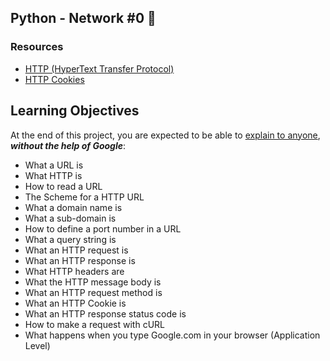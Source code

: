 ## Python - Network #0 🐍

### Resources
- [HTTP (HyperText Transfer Protocol)](https://www3.ntu.edu.sg/home/ehchua/programming/webprogramming/HTTP_Basics.html)
- [HTTP Cookies](https://developer.mozilla.org/en-US/docs/Web/HTTP/Cookies)

## Learning Objectives
At the end of this project, you are expected to be able to [explain to anyone](https://fs.blog/feynman-learning-technique/), <strong><em>without the help of Google</em></strong>:
- What a URL is
- What HTTP is
- How to read a URL
- The Scheme for a HTTP URL
- What a domain name is
- What a sub-domain is
- How to define a port number in a URL
- What a query string is 
- What an HTTP request is
- What an HTTP response is
- What HTTP headers are
- What the HTTP message body is
- What an HTTP request method is
- What an HTTP Cookie is 
- What an HTTP response status code is
- How to make a request with cURL
- What happens when you type Google.com in your browser (Application Level)
